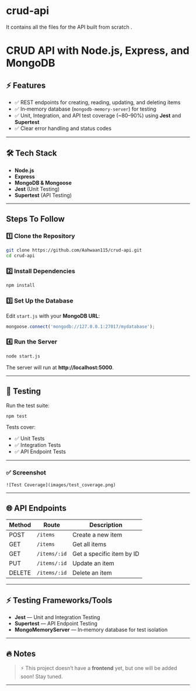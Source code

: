 # crud-api
It contains all the files for the API built from scratch .
# CRUD API with Node.js, Express, and MongoDB

## ⚡️ Features
- ✅ REST endpoints for creating, reading, updating, and deleting items
- ✅ In‑memory database (`mongodb‑memory‑server`) for testing
- ✅ Unit, Integration, and API test coverage (~80–90%) using **Jest** and **Supertest**
- ✅ Clear error handling and status codes

---

## 🛠️ Tech Stack
- **Node.js**
- **Express**
- **MongoDB & Mongoose**
- **Jest** (Unit Testing)
- **Supertest** (API Testing)

---

## Steps To Follow

### 1️⃣ Clone the Repository
```bash
git clone https://github.com/Aahwaan115/crud-api.git
cd crud-api
```

### 2️⃣ Install Dependencies
```bash
npm install
```

### 3️⃣ Set Up the Database
Edit `start.js` with your **MongoDB URL**:
```javascript
mongoose.connect('mongodb://127.0.0.1:27017/mydatabase');
```

### 4️⃣ Run the Server
```bash
node start.js
```
The server will run at **http://localhost:5000**.

---

## 🧪 Testing
Run the test suite:
```bash
npm test
```

Tests cover:
- ✅ Unit Tests
- ✅ Integration Tests
- ✅ API Endpoint Tests

---

### ✅ Screenshot
```
![Test Coverage](images/test_coverage.png)

```

---

## 🌐 API Endpoints

| Method | Route            | Description                           |
|--------|------------------|---------------------------------------|
| POST   | `/items`         | Create a new item                    |
| GET    | `/items`         | Get all items                       |
| GET    | `/items/:id`     | Get a specific item by ID           |
| PUT    | `/items/:id`     | Update an item                      |
| DELETE | `/items/:id`     | Delete an item                      |

---

## ⚡️ Testing Frameworks/Tools
- **Jest** — Unit and Integration Testing
- **Supertest** — API Endpoint Testing
- **MongoMemoryServer** — In‑memory database for test isolation

---

## 🔥 Notes
> ⚡️ This project doesn’t have a **frontend** yet, but one will be added soon! Stay tuned.

---
